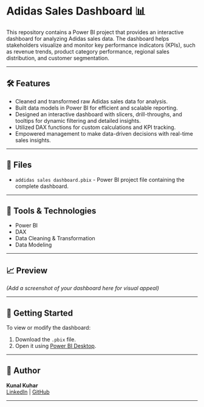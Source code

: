 
# Adidas Sales Dashboard 📊

This repository contains a Power BI project that provides an interactive dashboard for analyzing Adidas sales data. The dashboard helps stakeholders visualize and monitor key performance indicators (KPIs), such as revenue trends, product category performance, regional sales distribution, and customer segmentation.

---

## 🛠️ Features
- Cleaned and transformed raw Adidas sales data for analysis.
- Built data models in Power BI for efficient and scalable reporting.
- Designed an interactive dashboard with slicers, drill-throughs, and tooltips for dynamic filtering and detailed insights.
- Utilized DAX functions for custom calculations and KPI tracking.
- Empowered management to make data-driven decisions with real-time sales insights.

---

## 📂 Files
- `addidas sales dashboard.pbix` - Power BI project file containing the complete dashboard.

---

## 📌 Tools & Technologies
- Power BI
- DAX
- Data Cleaning & Transformation
- Data Modeling

---

## 📈 Preview
*(Add a screenshot of your dashboard here for visual appeal)*

---

## 🚀 Getting Started
To view or modify the dashboard:
1. Download the `.pbix` file.
2. Open it using [Power BI Desktop](https://powerbi.microsoft.com/desktop/).

---

## 👤 Author
**Kunal Kuhar**  
[LinkedIn](https://www.linkedin.com/in/kunal-kuhad-160966219) | [GitHub](https://github.com/kunalkuhad)

---

